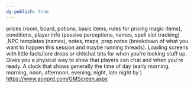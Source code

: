 ```yaml
---
dg-publish: true
---
```

prices (room, board, potions, basic items, rules for pricing magic items), conditions, player info (passive perceptions, names, spell slot tracking)  ,NPC templates (names), notes, maps, prep notes (breakdown of what you want to happen this session and maybe running threads).
Loading screens with little facts/lore drops or chitchat bits for when you're looking stuff up. Gives you a physical way to show that players can chat and when you're ready.
A clock that shows generally the time of day (early morning, morning, noon, afternoon, evening, night, late night by )
https://www.aonprd.com/GMScreen.aspx